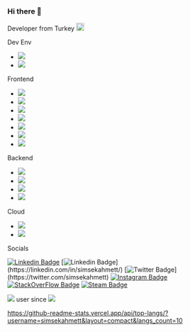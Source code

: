 ### Hi there 👋

Developer from Turkey <img src="https://image.flaticon.com/icons/svg/330/330467.svg" width="18"/>

Dev Env
- <img src="https://img.shields.io/badge/Visual_Studio_2019-5C2D91?style=for-the-badge&logo=visual%20studio&logoColor=white" />
- <img src="https://img.shields.io/badge/Visual_Studio_Code-0078D4?style=for-the-badge&logo=visual%20studio%20code&logoColor=white" />

Frontend
- <img src="https://img.shields.io/badge/Angular-DD0031?style=for-the-badge&logo=angular&logoColor=white" />
- <img src="https://img.shields.io/badge/JavaScript-323330?style=for-the-badge&logo=javascript&logoColor=F7DF1E" />
- <img src="https://img.shields.io/badge/Node.js-43853D?style=for-the-badge&logo=node.js&logoColor=white" />
- <img src="https://img.shields.io/badge/npm-CB3837?style=for-the-badge&logo=npm&logoColor=white" />
- <img src="https://img.shields.io/badge/HTML-239120?style=for-the-badge&logo=html5&logoColor=white" />
- <img src="https://img.shields.io/badge/CSS-239120?&style=for-the-badge&logo=css3&logoColor=white" />
- <img src="https://img.shields.io/badge/Bootstrap-7952B3?&style=for-the-badge&logo=bootstrap&logoColor=white" />


Backend
- <img src="https://img.shields.io/badge/C%23-239120?style=for-the-badge&logo=c-sharp&logoColor=white" />
- <img src="https://img.shields.io/badge/.NET-5C2D91?style=for-the-badge&logo=.net&logoColor=white" />
- <img src="https://img.shields.io/badge/NuGet-004880?style=for-the-badge&logo=nuget&logoColor=white" />
- <img src="https://img.shields.io/badge/Java-ED8B00?style=for-the-badge&logo=java&logoColor=white" />

Cloud
- <img src="https://img.shields.io/badge/Microsoft_Azure-0089D6?style=for-the-badge&logo=microsoft-azure&logoColor=white" />
- <img src="https://img.shields.io/badge/Amazon_AWS-232F3E?style=for-the-badge&logo=amazon-aws&logoColor=white" />

Socials

[![Linkedin Badge](https://img.shields.io/badge/-Linkedin-blue?style=for-the-badge&logo=Linkedin&logoColor=white&link=https://www.linkedin.com/in/burak-selim-şenyurt-b15537ab/)](https://www.linkedin.com/in/burak-selim-şenyurt-b15537ab/) [![Linkedin Badge](https://img.shields.io/badge/LinkedIn-0077B5?style=for-the-badge&logo=linkedin&logoColor=white&link=https://linkedin.com/in/simsekahmett/")](https://linkedin.com/in/simsekahmett/) [![Twitter Badge](https://img.shields.io/badge/Twitter-1DA1F2?style=for-the-badge&logo=twitter&logoColor=white&link=https://twitter.com/simsekahmett")](https://twitter.com/simsekahmett) [![Instagram Badge](https://img.shields.io/badge/Instagram-E4405F?style=for-the-badge&logo=instagram&logoColor=white&link=https://instagram.com/simsekahmett)](https://instagram.com/simsekahmett) [![StackOverFlow Badge](https://img.shields.io/badge/Stack_Overflow-FE7A16?style=for-the-badge&logo=stack-overflow&logoColor=white&link=https://stackoverflow.com/simsekahmett)](https://stackoverflow.com/simsekahmett) [![Steam Badge](https://img.shields.io/badge/Steam-000000?style=for-the-badge&logo=steam&logoColor=white&link=https://steamcommunity.com/id/baronblack99/)](https://steamcommunity.com/id/baronblack99/)

<img src="https://img.shields.io/badge/Windows-0078D6?style=flat&logo=windows&logoColor=white" /> user since <img src="https://img.shields.io/badge/Windows_95-008080?style=flat&logo=windows-95&logoColor=white" />

https://github-readme-stats.vercel.app/api/top-langs/?username=simsekahmett&layout=compact&langs_count=10

<!--
**simsekahmett/simsekahmett** is a ✨ _special_ ✨ repository because its `README.md` (this file) appears on your GitHub profile.

Here are some ideas to get you started:

- 🔭 I’m currently working on ...
- 🌱 I’m currently learning ...
- 👯 I’m looking to collaborate on ...
- 🤔 I’m looking for help with ...
- 💬 Ask me about ...
- 📫 How to reach me: ...
- 😄 Pronouns: ...
- ⚡ Fun fact: ...
-->

